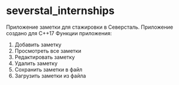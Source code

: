 # severstal_internships
Приложение заметки для стажировки в Северсталь.
Приложение создано для C++17
Функции приложения:
1. Добавить заметку
2. Просмотреть все заметки
3. Редактировать заметку
4. Удалить заметку
5. Сохранить заметки в файл
6. Загрузить заметки из файла
